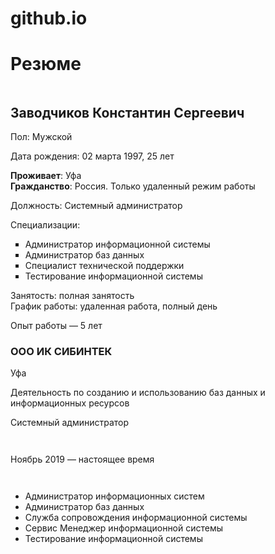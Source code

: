 # github.io
<head>
  <body>
    <div class="container-lg px-3 my-5 markdown-body">
<h1>Резюме</h1>
<div class="page" title="Page 1">
<div class="section">
<div class="layoutArea">
<div class="column">
<h2><span>Заводчиков Константин Сергеевич </span></h2>
<p><span>Пол: Мужской</span></p> 
<p><span>Дата рождения: 02 марта 1997, 25 лет </span></p>


<p><strong>Проживает</strong><span>: </span><span>Уфа<br /><strong>Гражданство</strong></span><span>: </span><span>Россия</span><span>. </span><span>Только удаленный режим работы</span></p>
<p><span>Должность: Системный администратор&nbsp;</span></p>

<p><span>Специализации:</span></p>
<ul style="list-style-type: square;">
<li><span>Администратор информационной системы</span></li>
<li><span>Администратор баз данных </span></li>
<li><span>Специалист технической поддержки </span></li>
<li><span>Тестирование информационной системы </span></li>
</ul>
<p><span>Занятость</span><span>: </span><span>полная занятость<br />График работы</span><span>: </span><span>удаленная работа</span><span>, </span><span>полный день <span></span></p>
<p><span>Опыт работы </span><span>&mdash; 5 </span><span>лет </span></p>
<h3><span>ООО ИК СИБИНТЕК </span></h3>
<p><span>Уфа</span></p>
<p><span>Деятельность по созданию и использованию баз данных и информационных ресурсов</span></p>
<p><span>Системный администратор</span></p>
</div>
<div class="column">
<p></p>
</div>
</div>
<div class="layoutArea">
<div class="column">
<p><span>Ноябрь </span><span>2019 &mdash; </span><span>настоящее время </span></p>
</div>
</div>
<div class="layoutArea">
<div class="column">
<p></p>
</div>
</div>
<div class="layoutArea">
<div class="column">
<ul>
<li><span>Администратор информационных систем</span></li>
<li><span>Администратор баз данных</span></li>
<li><span>Служба сопровождения информационной системы</span></li>
<li><span>Сервис Менеджер информационной системы</span></li>
<li><span>Тестирование информационной системы</span></li>
</ul>
</div>
</div>
</div>
</div>
<div class="page" title="Page 2">
<div class="layoutArea">
<div class="column"></div>
</div>
</div>
<div class="page" title="Page 3">
<div class="layoutArea">
<div class="column">
<p></p>
</div>
</div>
</div>
</head>
